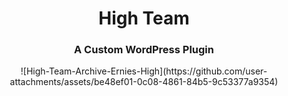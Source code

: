 <h1 align="center"> High Team</h1>
<h3 align="center"> A Custom WordPress Plugin</h3>
<div align="center">![High-Team-Archive-Ernies-High](https://github.com/user-attachments/assets/be48ef01-0c08-4861-84b5-9c53377a9354)


</div>
